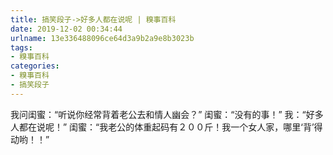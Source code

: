 ```yaml
---
title: 搞笑段子->好多人都在说呢 | 糗事百科
date: 2019-12-02 00:34:44
urlname: 13e336488096ce64d3a9b2a9e8b3023b
tags: 
- 糗事百科
categories:
- 糗事百科
- 搞笑段子
---
```

我问闺蜜：“听说你经常背着老公去和情人幽会？” 闺蜜：“没有的事！” 我：“好多人都在说呢！” 闺蜜：“我老公的体重起码有２００斤！我一个女人家，哪里‘背’得动哟！！”



